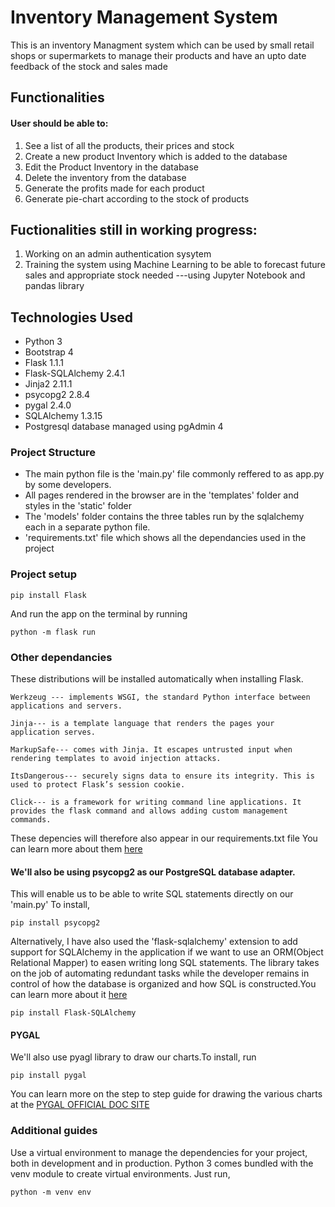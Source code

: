 # Inventory Management System
This is an inventory Managment system which can be used by small retail shops or supermarkets to manage their products and have an upto date feedback of the stock and sales made
## Functionalities
#### User should be able to:
1. See a list of all the products, their prices and stock
2. Create a new product Inventory which is added to the database
3. Edit the Product Inventory in the database
4. Delete the inventory from the database
5. Generate the profits made for each product
6. Generate pie-chart according to the stock of products
## Fuctionalities still in working progress:
1. Working on an admin authentication sysytem
2. Training the system using Machine Learning to be able to forecast future sales and appropriate stock needed
---using Jupyter Notebook  and pandas library
## Technologies Used
* Python 3
* Bootstrap 4
* Flask 1.1.1
* Flask-SQLAlchemy 2.4.1
* Jinja2 2.11.1
* psycopg2 2.8.4
* pygal 2.4.0
* SQLAlchemy 1.3.15
* Postgresql database managed using pgAdmin 4
### Project Structure
* The main python file is the 'main.py' file commonly reffered to as app.py by some developers.
* All pages rendered in the browser are in the 'templates' folder and styles in the 'static' folder
* The 'models' folder contains the three tables run by the sqlalchemy each in a separate python file.
* 'requirements.txt' file which shows all the dependancies used in the project   


### Project setup
```
pip install Flask
```
And run the app on the terminal by running
```
python -m flask run
```
### Other dependancies
These distributions will be installed automatically when installing Flask.

    Werkzeug --- implements WSGI, the standard Python interface between applications and servers.

    Jinja--- is a template language that renders the pages your application serves.

    MarkupSafe--- comes with Jinja. It escapes untrusted input when rendering templates to avoid injection attacks.

    ItsDangerous--- securely signs data to ensure its integrity. This is used to protect Flask’s session cookie.

    Click--- is a framework for writing command line applications. It provides the flask command and allows adding custom management commands.
These depencies will therefore also appear in our requirements.txt file 
You can learn more about them [here](https://flask.palletsprojects.com/en/1.1.x/installation/)
#### We'll also be using psycopg2 as our PostgreSQL database adapter.
This will enable us to be able to write SQL statements directly on our 'main.py'
To install,
```
pip install psycopg2
```
Alternatively, I have also used the 'flask-sqlalchemy' extension to add support for SQLAlchemy in the application if we want to use an ORM(Object Relational Mapper) to easen writing long SQL statements.
The library takes on the job of automating redundant tasks while the developer remains in control of how the database is organized and how SQL is constructed.You can learn more about it [here](https://www.sqlalchemy.org/)
```
pip install Flask-SQLAlchemy
```
#### PYGAL
We'll also use pyagl library to draw our charts.To install, run
```
pip install pygal
```
You can learn more on the step to step guide for drawing the various charts at the [PYGAL OFFICIAL DOC SITE](http://www.pygal.org/en/stable/documentation/first_steps.html)

### Additional guides
Use a virtual environment to manage the dependencies for your project, both in development and in production.
Python 3 comes bundled with the venv module to create virtual environments.
Just run,
```
python -m venv env
```

